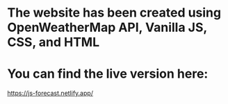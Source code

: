# The website has been created using OpenWeatherMap API, Vanilla JS, CSS, and HTML

<h1>You can find the live version here:</h1> <a href="https://js-forecast.netlify.app/">https://js-forecast.netlify.app/<a>
